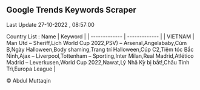 

## Google Trends Keywords Scraper 
 
Last Update 27-10-2022 , 08:57:00

Country List :
 Name  | Keyword |
| ------------- | ------------- |
| VIETNAM | Man Utd – Sheriff,Lịch World Cup 2022,PSV) – Arsenal,Angelababy,Cúm B,Ngày Halloween,Body shaming,Trang trí Halloween,Cúp C2,Tiệm tóc Bắc Ninh,Ajax – Liverpool,Tottenham – Sporting,Inter Milan,Real Madrid,Atlético Madrid – Leverkusen,World Cup 2022,Nawat,Lý Nhã Kỳ bị bắt!,Châu Tinh Trì,Europa League |



© Abdul Muttaqin 
